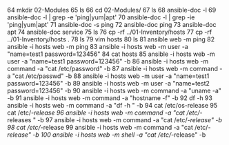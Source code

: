    64  mkdir 02-Modules
   65  ls
   66  cd 02-Modules/
   67  ls
   68  ansible-doc -l
   69  ansible-doc -l | grep -e 'ping|yum|apt'
   70  ansible-doc -l | grep -ie 'ping|yum|apt'
   71  ansible-doc -s ping
   72  ansible-doc ping
   73  ansible-doc apt
   74  ansible-doc service
   75  ls
   76  cp -rf ../01-Inventory/hosts
   77  cp -rf ../01-Inventory/hosts  .
   78  ls
   79  vim hosts
   80  ls
   81  ansible web -m ping
   82  ansible -i hosts web -m ping
   83  ansible -i hosts web -m user -a "name=test1 password=123456"
   84  cat hosts
   85  ansible -i hosts web -m user -a "name=test1 password=123456" -b
   86  ansible -i hosts web -m command -a "cat /etc/password" -b
   87  ansible -i hosts web -m command -a "cat /etc/passwd" -b
   88  ansible -i hosts web -m user -a "name=test1 password=123456" -b
   89  ansible -i hosts web -m user -a "name=test2 password=123456" -b
   90  ansible -i hosts web -m command -a "uname -a" -b
   91  ansible -i hosts web -m command -a "hostname -f" -b
   92  df -h
   93  ansible -i hosts web -m command -a "df -h " -b
   94  cat /etc/os-release
   95  cat /etc/*-release
   96  ansible -i hosts web -m command -a "cat /etc/*-releases " -b
   97  ansible -i hosts web -m command -a "cat /etc/*-release" -b
   98  cat /etc/*-release
   99  ansible -i hosts web -m command -a "cat /etc/*-release" -b
  100  ansible -i hosts web -m shell -a "cat /etc/*-release" -b
